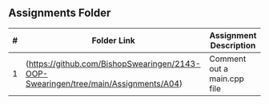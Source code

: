 ##  Assignments Folder

|   #   | Folder Link | Assignment Description |
| :---: | ----------- | ---------------------- |
|  1  | (https://github.com/BishopSwearingen/2143-OOP-Swearingen/tree/main/Assignments/A04)            |    Comment out a main.cpp file                    |
